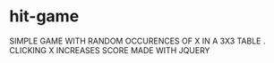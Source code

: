 # hit-game
SIMPLE GAME WITH RANDOM OCCURENCES OF X IN A 3X3 TABLE .
CLICKING X INCREASES SCORE
MADE WITH JQUERY

